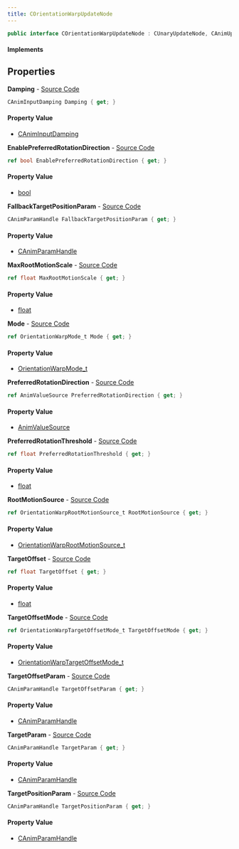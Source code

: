 ```yaml
---
title: COrientationWarpUpdateNode
---
```


```csharp
public interface COrientationWarpUpdateNode : CUnaryUpdateNode, CAnimUpdateNodeBase, ISchemaClass<CAnimUpdateNodeBase>, ISchemaClass<CUnaryUpdateNode>, ISchemaClass<COrientationWarpUpdateNode>, ISchemaField, ISchemaClass, INativeHandle
```

#### Implements

## Properties

**Damping** - [Source Code](https://github.com/swiftly-solution/swiftlys2/blob/main/managed/src/SwiftlyS2.Generated/Schemas/Interfaces/COrientationWarpUpdateNode.cs#L30)

```csharp
CAnimInputDamping Damping { get; }
```

#### Property Value

- [CAnimInputDamping](/docs/api/shared/schemadefinitions/caniminputdamping)

**EnablePreferredRotationDirection** - [Source Code](https://github.com/swiftly-solution/swiftlys2/blob/main/managed/src/SwiftlyS2.Generated/Schemas/Interfaces/COrientationWarpUpdateNode.cs#L36)

```csharp
ref bool EnablePreferredRotationDirection { get; }
```

#### Property Value

- [bool](https://learn.microsoft.com/dotnet/api/system.boolean)

**FallbackTargetPositionParam** - [Source Code](https://github.com/swiftly-solution/swiftlys2/blob/main/managed/src/SwiftlyS2.Generated/Schemas/Interfaces/COrientationWarpUpdateNode.cs#L22)

```csharp
CAnimParamHandle FallbackTargetPositionParam { get; }
```

#### Property Value

- [CAnimParamHandle](/docs/api/shared/schemadefinitions/canimparamhandle)

**MaxRootMotionScale** - [Source Code](https://github.com/swiftly-solution/swiftlys2/blob/main/managed/src/SwiftlyS2.Generated/Schemas/Interfaces/COrientationWarpUpdateNode.cs#L34)

```csharp
ref float MaxRootMotionScale { get; }
```

#### Property Value

- [float](https://learn.microsoft.com/dotnet/api/system.single)

**Mode** - [Source Code](https://github.com/swiftly-solution/swiftlys2/blob/main/managed/src/SwiftlyS2.Generated/Schemas/Interfaces/COrientationWarpUpdateNode.cs#L16)

```csharp
ref OrientationWarpMode_t Mode { get; }
```

#### Property Value

- [OrientationWarpMode_t](/docs/api/shared/schemadefinitions/orientationwarpmode_t)

**PreferredRotationDirection** - [Source Code](https://github.com/swiftly-solution/swiftlys2/blob/main/managed/src/SwiftlyS2.Generated/Schemas/Interfaces/COrientationWarpUpdateNode.cs#L38)

```csharp
ref AnimValueSource PreferredRotationDirection { get; }
```

#### Property Value

- [AnimValueSource](/docs/api/shared/schemadefinitions/animvaluesource)

**PreferredRotationThreshold** - [Source Code](https://github.com/swiftly-solution/swiftlys2/blob/main/managed/src/SwiftlyS2.Generated/Schemas/Interfaces/COrientationWarpUpdateNode.cs#L40)

```csharp
ref float PreferredRotationThreshold { get; }
```

#### Property Value

- [float](https://learn.microsoft.com/dotnet/api/system.single)

**RootMotionSource** - [Source Code](https://github.com/swiftly-solution/swiftlys2/blob/main/managed/src/SwiftlyS2.Generated/Schemas/Interfaces/COrientationWarpUpdateNode.cs#L32)

```csharp
ref OrientationWarpRootMotionSource_t RootMotionSource { get; }
```

#### Property Value

- [OrientationWarpRootMotionSource_t](/docs/api/shared/schemadefinitions/orientationwarprootmotionsource_t)

**TargetOffset** - [Source Code](https://github.com/swiftly-solution/swiftlys2/blob/main/managed/src/SwiftlyS2.Generated/Schemas/Interfaces/COrientationWarpUpdateNode.cs#L26)

```csharp
ref float TargetOffset { get; }
```

#### Property Value

- [float](https://learn.microsoft.com/dotnet/api/system.single)

**TargetOffsetMode** - [Source Code](https://github.com/swiftly-solution/swiftlys2/blob/main/managed/src/SwiftlyS2.Generated/Schemas/Interfaces/COrientationWarpUpdateNode.cs#L24)

```csharp
ref OrientationWarpTargetOffsetMode_t TargetOffsetMode { get; }
```

#### Property Value

- [OrientationWarpTargetOffsetMode_t](/docs/api/shared/schemadefinitions/orientationwarptargetoffsetmode_t)

**TargetOffsetParam** - [Source Code](https://github.com/swiftly-solution/swiftlys2/blob/main/managed/src/SwiftlyS2.Generated/Schemas/Interfaces/COrientationWarpUpdateNode.cs#L28)

```csharp
CAnimParamHandle TargetOffsetParam { get; }
```

#### Property Value

- [CAnimParamHandle](/docs/api/shared/schemadefinitions/canimparamhandle)

**TargetParam** - [Source Code](https://github.com/swiftly-solution/swiftlys2/blob/main/managed/src/SwiftlyS2.Generated/Schemas/Interfaces/COrientationWarpUpdateNode.cs#L18)

```csharp
CAnimParamHandle TargetParam { get; }
```

#### Property Value

- [CAnimParamHandle](/docs/api/shared/schemadefinitions/canimparamhandle)

**TargetPositionParam** - [Source Code](https://github.com/swiftly-solution/swiftlys2/blob/main/managed/src/SwiftlyS2.Generated/Schemas/Interfaces/COrientationWarpUpdateNode.cs#L20)

```csharp
CAnimParamHandle TargetPositionParam { get; }
```

#### Property Value

- [CAnimParamHandle](/docs/api/shared/schemadefinitions/canimparamhandle)

